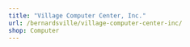 ```yaml
---
title: "Village Computer Center, Inc."
url: /bernardsville/village-computer-center-inc/
shop: Computer
---
```


